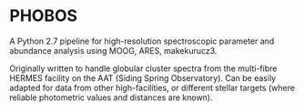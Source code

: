 # PHOBOS
A Python 2.7 pipeline for high-resolution spectroscopic parameter and abundance analysis using MOOG, ARES, makekurucz3.

Originally written to handle globular cluster spectra from the multi-fibre HERMES facility on the AAT (Siding Spring Observatory). Can be easily adapted for data from other high-facilities, or different stellar targets (where reliable photometric values and distances are known).
